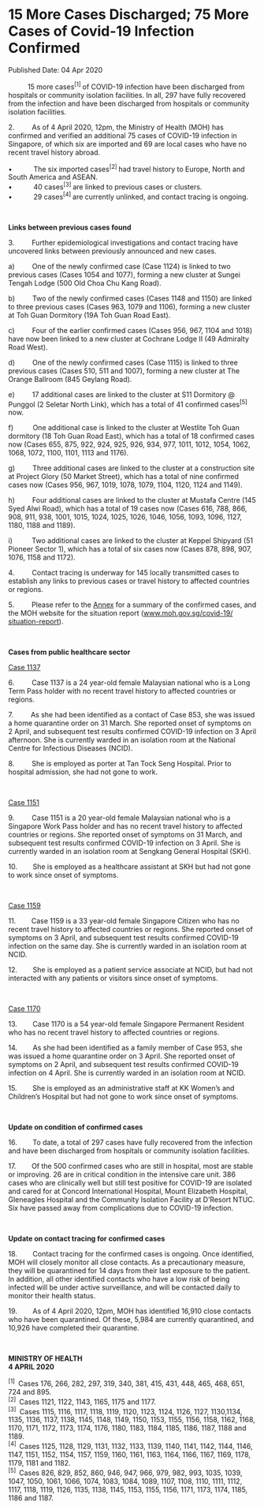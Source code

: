 <html>
    <meta http-equiv="Content-Type" content="text/html; charset=utf-8"/>
    <meta charset="utf-8"/>
    <title>15 More Cases Discharged; 75 More Cases of Covid-19 Infection Confirmed</title>
    <body><h1>15 More Cases Discharged; 75 More Cases of Covid-19 Infection Confirmed</h1>
    <p>Published Date: 04 Apr 2020</p> <p>&nbsp;&nbsp;&nbsp;&nbsp;&nbsp;&nbsp;&nbsp;&nbsp;&nbsp; 15 more cases<sup>[1] </sup>of COVID-19 infection have been discharged from hospitals or community isolation facilities. In all, 297 have fully recovered from the infection and have been discharged from hospitals or community isolation facilities. </p><p>2.&nbsp;&nbsp;&nbsp;&nbsp;&nbsp;&nbsp;&nbsp;&nbsp; As of 4 April 2020, 12pm, the Ministry of Health (MOH) has confirmed and verified an additional 75 cases of COVID-19 infection in Singapore, of which six are imported and 69 are local cases who have no recent travel history abroad. </p><p>•&nbsp;&nbsp;&nbsp;&nbsp;&nbsp;&nbsp;&nbsp;&nbsp;&nbsp;&nbsp; The six imported cases<sup>[2] </sup>had travel history to Europe, North and South America and ASEAN.<br>•&nbsp;&nbsp;&nbsp;&nbsp;&nbsp;&nbsp;&nbsp;&nbsp;&nbsp;&nbsp; 40 cases<sup>[3] </sup>are linked to previous cases or clusters.<br>•&nbsp;&nbsp;&nbsp;&nbsp;&nbsp;&nbsp;&nbsp;&nbsp;&nbsp;&nbsp; 29 cases<sup>[4] </sup>are currently unlinked, and contact tracing is ongoing. </p><p>&nbsp;</p><p><strong>Links between previous cases found</strong></p><p>3.&nbsp;&nbsp;&nbsp;&nbsp;&nbsp;&nbsp;&nbsp;&nbsp; Further epidemiological investigations and contact tracing have uncovered links between previously announced and new cases.</p><p>a)&nbsp;&nbsp;&nbsp;&nbsp;&nbsp;&nbsp;&nbsp;&nbsp; One of the newly confirmed case (Case 1124) is linked to two previous cases (Cases 1054 and 1077), forming a new cluster at Sungei Tengah Lodge (500 Old Choa Chu Kang Road).</p><p>b)&nbsp;&nbsp;&nbsp;&nbsp;&nbsp;&nbsp;&nbsp;&nbsp; Two of the newly confirmed cases (Cases 1148 and 1150) are linked to three previous cases (Cases 963, 1079 and 1106), forming a new cluster at Toh Guan Dormitory (19A Toh Guan Road East).</p><p>c)&nbsp;&nbsp;&nbsp;&nbsp;&nbsp;&nbsp;&nbsp;&nbsp; Four of the earlier confirmed cases (Cases 956, 967, 1104 and 1018) have now been linked to a new cluster at Cochrane Lodge II (49 Admiralty Road West).</p><p>d)&nbsp;&nbsp;&nbsp;&nbsp;&nbsp;&nbsp;&nbsp;&nbsp; One of the newly confirmed cases (Case 1115) is linked to three previous cases (Cases 510, 511 and 1007), forming a new cluster at The Orange Ballroom (845 Geylang Road).</p><p>e)&nbsp;&nbsp;&nbsp;&nbsp;&nbsp;&nbsp;&nbsp;&nbsp; 17 additional cases are linked to the cluster at S11 Dormitory @ Punggol (2 Seletar North Link), which has a total of 41 confirmed cases<sup>[5] </sup>now.</p><p>f)&nbsp;&nbsp;&nbsp;&nbsp;&nbsp;&nbsp;&nbsp;&nbsp;&nbsp; One additional case is linked to the cluster at Westlite Toh Guan dormitory (18 Toh Guan Road East), which has a total of 18 confirmed cases now (Cases 655, 875, 922, 924, 925, 926, 934, 977, 1011, 1012, 1054, 1062, 1068, 1072, 1100, 1101, 1113 and 1176).</p><p>g)&nbsp;&nbsp;&nbsp;&nbsp;&nbsp;&nbsp;&nbsp;&nbsp; Three additional cases are linked to the cluster at a construction site at Project Glory (50 Market Street), which has a total of nine confirmed cases now (Cases 956, 967, 1019, 1078, 1079, 1104, 1120, 1124 and 1149).</p><p>h)&nbsp;&nbsp;&nbsp;&nbsp;&nbsp;&nbsp;&nbsp;&nbsp; Four additional cases are linked to the cluster at Mustafa Centre (145 Syed Alwi Road), which has a total of 19 cases now (Cases 616, 788, 866, 908, 911, 938, 1001, 1015, 1024, 1025, 1026, 1046, 1056, 1093, 1096, 1127, 1180, 1188 and 1189). </p><p>i)&nbsp;&nbsp;&nbsp;&nbsp;&nbsp;&nbsp;&nbsp;&nbsp;&nbsp; Two additional cases are linked to the cluster at Keppel Shipyard (51 Pioneer Sector 1), which has a total of six cases now (Cases 878, 898, 907, 1076, 1158 and 1172). </p><p>4.&nbsp;&nbsp;&nbsp;&nbsp;&nbsp;&nbsp;&nbsp;&nbsp; Contact tracing is underway for 145 locally transmitted cases to establish any links to previous cases or travel history to affected countries or regions. </p><p>5.&nbsp;&nbsp;&nbsp;&nbsp;&nbsp;&nbsp;&nbsp;&nbsp; Please refer to the <a title="Annex" href="/docs/librariesprovider5/pressroom/annex4-4.pdf?sfvrsn=ace2f0c9_4">Annex</a>&nbsp;for a summary of the confirmed cases, and the MOH website for the situation report (<a title="" href="http://www.moh.gov.sg/covid-19/situation-report" target="_blank" data-saferedirecturl="https://www.google.com/url?q=http://www.moh.gov.sg/covid-19/situation-report&amp;source=gmail&amp;ust=1586091584359000&amp;usg=AFQjCNGs1pIQ7MFuLEamI5x0e-M9ym9rVw">www.moh.gov.sg/covid-19/<wbr>situation-report</a>). </p><p>&nbsp;</p><p><strong>Cases from public healthcare sector</strong></p><p><u>Case 1137 </u></p><p>6.&nbsp;&nbsp;&nbsp;&nbsp;&nbsp;&nbsp;&nbsp;&nbsp; Case 1137 is a 24 year-old female Malaysian national who is a Long Term Pass holder with no recent travel history to affected countries or regions. </p><p>7.&nbsp;&nbsp;&nbsp;&nbsp;&nbsp;&nbsp;&nbsp;&nbsp; As she had been identified as a contact of Case 853, she was issued a home quarantine order on 31 March. She reported onset of symptoms on 2 April, and subsequent test results confirmed COVID-19 infection on 3 April afternoon. She is currently warded in an isolation room at the National Centre for Infectious Diseases (NCID). </p><p>8.&nbsp;&nbsp;&nbsp;&nbsp;&nbsp;&nbsp;&nbsp;&nbsp; She is employed as porter at Tan Tock Seng Hospital. Prior to hospital admission, she had not gone to work. </p><p>&nbsp;</p><p><u>Case 1151</u></p><p>9.&nbsp;&nbsp;&nbsp;&nbsp;&nbsp;&nbsp;&nbsp;&nbsp; Case 1151 is a 20 year-old female Malaysian national who is a Singapore Work Pass holder and has no recent travel history to affected countries or regions. She reported onset of symptoms on 31 March, and subsequent test results confirmed COVID-19 infection on 3 April. She is currently warded in an isolation room at Sengkang General Hospital (SKH). </p><p>10.&nbsp;&nbsp;&nbsp;&nbsp;&nbsp;&nbsp;&nbsp; She is employed as a healthcare assistant at SKH but had not gone to work since onset of symptoms. </p><p>&nbsp;</p><p><u>Case 1159 </u></p><p>11.&nbsp;&nbsp;&nbsp;&nbsp;&nbsp;&nbsp;&nbsp; Case 1159 is a 33 year-old female Singapore Citizen who has no recent travel history to affected countries or regions. She reported onset of symptoms on 3 April, and subsequent test results confirmed COVID-19 infection on the same day. She is currently warded in an isolation room at NCID. </p><p>12.&nbsp;&nbsp;&nbsp;&nbsp;&nbsp;&nbsp;&nbsp; She is employed as a patient service associate at NCID, but had not interacted with any patients or visitors since onset of symptoms. </p><p>&nbsp;</p><p><u>Case 1170 </u></p><p>13.&nbsp;&nbsp;&nbsp;&nbsp;&nbsp;&nbsp;&nbsp; Case 1170 is a 54 year-old female Singapore Permanent Resident who has no recent travel history to affected countries or regions. </p><p>14.&nbsp;&nbsp;&nbsp;&nbsp;&nbsp;&nbsp;&nbsp; As she had been identified as a family member of Case 953, she was issued a home quarantine order on 3 April. She reported onset of symptoms on 2 April, and subsequent test results confirmed COVID-19 infection on 4 April. She is currently warded in an isolation room at NCID. </p><p>15.&nbsp;&nbsp;&nbsp;&nbsp;&nbsp;&nbsp;&nbsp; She is employed as an administrative staff at KK Women’s and Children’s Hospital but had not gone to work since onset of symptoms. </p><p>&nbsp;</p><p><strong>Update on condition of confirmed cases</strong></p><p>16.&nbsp;&nbsp;&nbsp;&nbsp;&nbsp;&nbsp;&nbsp; To date, a total of 297 cases have fully recovered from the infection and have been discharged from hospitals or community isolation facilities. </p><p>17.&nbsp;&nbsp;&nbsp;&nbsp;&nbsp;&nbsp;&nbsp; Of the 500 confirmed cases who are still in hospital, most are stable or improving. 26 are in critical condition in the intensive care unit. 386 cases who are clinically well but still test positive for COVID-19 are isolated and cared for at Concord International Hospital, Mount Elizabeth Hospital, Gleneagles Hospital and the Community Isolation Facility at D’Resort NTUC. Six have passed away from complications due to COVID-19 infection.</p><p>&nbsp;</p><p><strong>Update on contact tracing for confirmed cases </strong></p><p>18.&nbsp;&nbsp;&nbsp;&nbsp;&nbsp;&nbsp;&nbsp; Contact tracing for the confirmed cases is ongoing. Once identified, MOH will closely monitor all close contacts. As a precautionary measure, they will be quarantined for 14 days from their last exposure to the patient. In addition, all other identified contacts who have a low risk of being infected will be under active surveillance, and will be contacted daily to monitor their health status. </p><p>19.&nbsp;&nbsp;&nbsp;&nbsp;&nbsp;&nbsp;&nbsp; As of 4 April 2020, 12pm, MOH has identified 16,910 close contacts who have been quarantined. Of these, 5,984 are currently quarantined, and 10,926 have completed their quarantine.</p><p>&nbsp;</p><p><strong>MINISTRY OF HEALTH<br>4 APRIL 2020</strong></p><p><sup>[1]&nbsp;</sup> Cases 176, 266, 282, 297, 319, 340, 381, 415, 431, 448, 465, 468, 651, 724 and 895.<br><sup>[2]&nbsp; </sup>Cases 1121, 1122, 1143, 1165, 1175 and 1177.<br><sup>[3]&nbsp;</sup> Cases 1115, 1116, 1117, 1118, 1119, 1120, 1123, 1124, 1126, 1127, 1130,1134, 1135, 1136, 1137, 1138, 1145, 1148, 1149, 1150, 1153, 1155, 1156, 1158, 1162, 1168, 1170, 1171, 1172, 1173, 1174, 1176, 1180, 1183, 1184, 1185, 1186, 1187, 1188 and 1189.<br><sup>[4] &nbsp;</sup>Cases 1125, 1128, 1129, 1131, 1132, 1133, 1139, 1140, 1141, 1142, 1144, 1146, 1147, 1151, 1152, 1154, 1157, 1159, 1160, 1161, 1163, 1164, 1166, 1167, 1169, 1178, 1179, 1181 and 1182.<br><sup>[5]&nbsp; </sup>Cases 826, 829, 852, 860, 946, 947, 966, 979, 982, 993, 1035, 1039, 1047, 1050, 1061, 1066, 1074, 1083, 1084, 1089, 1107, 1108, 1110, 1111, 1112, 1117, 1118, 1119, 1126, 1135, 1138, 1145, 1153, 1155, 1156, 1171, 1173, 1174, 1185, 1186 and 1187.</p></body>
</html>